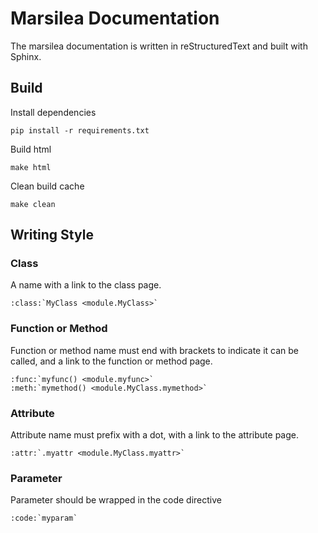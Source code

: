 # Marsilea Documentation

The marsilea documentation is written in reStructuredText and built with Sphinx.

## Build

Install dependencies
```shell
pip install -r requirements.txt
```

Build html
```shell
make html
```

Clean build cache
```shell
make clean
```


## Writing Style

### Class

A name with a link to the class page.

```text
:class:`MyClass <module.MyClass>`
```

### Function or Method

Function or method name must end with brackets to indicate it can be called, 
and a link to the function or method page.

```text
:func:`myfunc() <module.myfunc>`
:meth:`mymethod() <module.MyClass.mymethod>`
```

### Attribute

Attribute name must prefix with a dot, with a link to the attribute page.

```text
:attr:`.myattr <module.MyClass.myattr>`
```

### Parameter

Parameter should be wrapped in the code directive

```text
:code:`myparam`
```